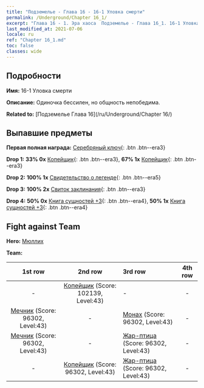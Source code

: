 ```yaml
---
title: "Подземелье - Глава 16 - 16-1 Уловка смерти"
permalink: /Underground/Chapter 16_1/
excerpt: "Глава 16 - 1. Эра хаоса  Подземелье - Глава 16_1. 16-1 Уловка смерти"
last_modified_at: 2021-07-06
locale: ru
ref: "Chapter 16_1.md"
toc: false
classes: wide
---
```


## Подробности

 **Имя:** 16-1 Уловка смерти

 **Описание:** Одиночка бессилен, но общность непобедима.

 **Related to:** [Подземелье Глава 16](/ru/Underground/Chapter 16/)

## Выпавшие предметы

 **Первая полная награда:** [Серебряный ключ](/ItemsRU/con_693/){: .btn .btn--era3}

 **Drop 1:** **33% 0x** [Копейщик](/ItemsRU/unt_190/){: .btn .btn--era3}, **67% 1x** [Копейщик](/ItemsRU/unt_190/){: .btn .btn--era3}

 **Drop 2:** **100% 1x** [Свидетельство о легенде](/ItemsRU/mat_67/){: .btn .btn--era5}

 **Drop 3:** **100% 2x** [Свиток заклинания](/ItemsRU/con_694/){: .btn .btn--era3}

 **Drop 4:** **50% 0x** [Книга сущностей +3](/ItemsRU/mat_60/){: .btn .btn--era4}, **50% 1x** [Книга сущностей +3](/ItemsRU/mat_60/){: .btn .btn--era4}


## Fight against Team
 **Hero:** [Мюллих](/ru/heroes/Mullich/)

 **Team:**


  | 1st row | 2nd row | 3rd row | 4th row |
  |:----:|:----:|:----|:----:|
  | - | [Копейщик](/ru/units/Pikeman/) (Score: 102139, Level:43)  | - | - |
  | [Мечник](/ru/units/Swordsman/) (Score: 96302, Level:43)  | - | [Монах](/ru/units/Monk/) (Score: 96302, Level:43)  | - |
  | [Мечник](/ru/units/Swordsman/) (Score: 96302, Level:43)  | - | [Жар-птица](/ru/units/Firebird/) (Score: 96302, Level:43)  | - |
  | - | [Копейщик](/ru/units/Pikeman/) (Score: 96302, Level:43)  | [Жар-птица](/ru/units/Firebird/) (Score: 96302, Level:43)  | - |


